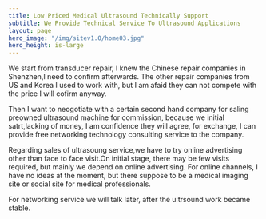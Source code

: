 ```yaml
---
title: Low Priced Medical Ultrasound Technically Support
subtitle: We Provide Technical Service To Ultrasound Applications
layout: page
hero_image: "/img/sitev1.0/home03.jpg"
hero_height: is-large
---
```


We start from transducer repair, I knew the Chinese repair companies in Shenzhen,I need to confirm afterwards. The other repair companies from US and Korea I used to work with, but I am afaid they can not compete with the price I will cofirm anyway.

Then I want to neogotiate with a certain second hand company for saling preowned ultrasound machine for commission, because we initial satrt,lacking of money, I am confidence they will agree, for exchange, I can provide free networking technology consulting service to the company.

Regarding sales of ultrasoung service,we have to try online advertising other than face to face visit.On initial stage, there may be few visits required, but mainly we depend on online advertising. For online channels, I have no ideas at the moment, but there suppose to be a medical imaging site or social site for medical professionals.

For networking service we will talk later, after the ultrsound work became stable.
